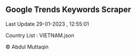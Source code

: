 

## Google Trends Keywords Scraper 
 
Last Update 29-01-2023 , 12:55:01

Country List :
VIETNAM.json



© Abdul Muttaqin 

